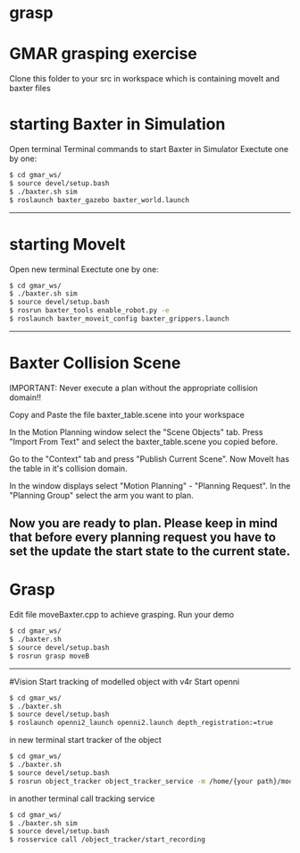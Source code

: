 # grasp
# GMAR grasping exercise
Clone this folder to your src in workspace which is containing moveIt and baxter files

# starting Baxter in Simulation

Open terminal
Terminal commands to start Baxter in Simulator
Exectute one by one:


```bash 
$ cd gmar_ws/
$ source devel/setup.bash
$ ./baxter.sh sim
$ roslaunch baxter_gazebo baxter_world.launch
```

--------------------------------------------------
# starting MoveIt
Open new terminal
Exectute one by one:


```bash 
$ cd gmar_ws/
$ ./baxter.sh sim
$ source devel/setup.bash
$ rosrun baxter_tools enable_robot.py -e
$ roslaunch baxter_moveit_config baxter_grippers.launch
```
------------------------------------------------------

# Baxter Collision Scene
 
IMPORTANT:
Never execute a plan without the appropriate collision domain!!

Copy and Paste the file baxter_table.scene into your workspace

In the Motion Planning window select the "Scene Objects" tab.
Press "Import From Text" and select the baxter_table.scene you copied before.

Go to the "Context" tab and press "Publish Current Scene".
Now MoveIt has the table in it's collision domain.

In the window displays select "Motion Planning" - "Planning Request". In the "Planning Group"
select the arm you want to plan.

Now you are ready to plan.
Please keep in mind that before every planning request you have to set the update the start state
to the current state.
------------------------------------------------
# Grasp
Edit file moveBaxter.cpp to achieve grasping.
Run your demo
```bash 
$ cd gmar_ws/
$ ./baxter.sh 
$ source devel/setup.bash
$ rosrun grasp moveB
```
-------------------------------------------------
#Vision
Start tracking of modelled object with v4r
Start openni
```bash 
$ cd gmar_ws/
$ ./baxter.sh 
$ source devel/setup.bash
$ roslaunch openni2_launch openni2.launch depth_registration:=true
```
in new terminal start tracker of the object
```bash
$ cd gmar_ws/
$ ./baxter.sh 
$ source devel/setup.bash
$ rosrun object_tracker object_tracker_service -m /home/{your path}/models/tea/tracking_model.ao
```

in another terminal call tracking service
```bash 
$ cd gmar_ws/
$ ./baxter.sh sim
$ source devel/setup.bash
$ rosservice call /object_tracker/start_recording
```


